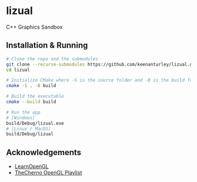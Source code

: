 # lizual

C++ Graphics Sandbox

## Installation & Running

```sh
# Clone the repo and the submodules
git clone --recurse-submodules https://github.com/keenanturley/lizual.git
cd lizual

# Initialize CMake where -S is the source folder and -B is the build folder
cmake -S . -B build

# Build the executable
cmake --build build

# Run the app
# [Windows]
build/Debug/lizual.exe
# [Linux / MacOS]
build/Debug/lizual
```

## Acknowledgements

- [LearnOpenGL](https://learnopengl.com/)
- [TheCherno OpenGL Playlist](https://www.youtube.com/playlist?list=PLlrATfBNZ98foTJPJ_Ev03o2oq3-GGOS2)
